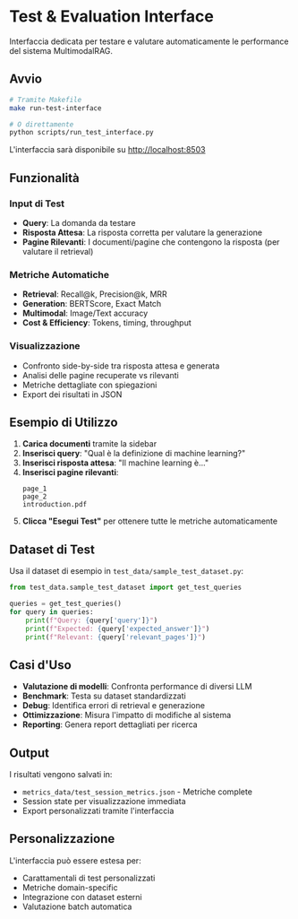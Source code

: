 # Test & Evaluation Interface

Interfaccia dedicata per testare e valutare automaticamente le performance del sistema MultimodalRAG.

## Avvio

```bash
# Tramite Makefile
make run-test-interface

# O direttamente
python scripts/run_test_interface.py
```

L'interfaccia sarà disponibile su [http://localhost:8503](http://localhost:8503)

## Funzionalità

### Input di Test
- **Query**: La domanda da testare
- **Risposta Attesa**: La risposta corretta per valutare la generazione
- **Pagine Rilevanti**: I documenti/pagine che contengono la risposta (per valutare il retrieval)

### Metriche Automatiche
- **Retrieval**: Recall@k, Precision@k, MRR
- **Generation**: BERTScore, Exact Match
- **Multimodal**: Image/Text accuracy
- **Cost & Efficiency**: Tokens, timing, throughput

### Visualizzazione
- Confronto side-by-side tra risposta attesa e generata
- Analisi delle pagine recuperate vs rilevanti
- Metriche dettagliate con spiegazioni
- Export dei risultati in JSON

## Esempio di Utilizzo

1. **Carica documenti** tramite la sidebar
2. **Inserisci query**: "Qual è la definizione di machine learning?"
3. **Inserisci risposta attesa**: "Il machine learning è..."
4. **Inserisci pagine rilevanti**: 
   ```
   page_1
   page_2
   introduction.pdf
   ```
5. **Clicca "Esegui Test"** per ottenere tutte le metriche automaticamente

## Dataset di Test

Usa il dataset di esempio in `test_data/sample_test_dataset.py`:

```python
from test_data.sample_test_dataset import get_test_queries

queries = get_test_queries()
for query in queries:
    print(f"Query: {query['query']}")
    print(f"Expected: {query['expected_answer']}")
    print(f"Relevant: {query['relevant_pages']}")
```

## Casi d'Uso

- **Valutazione di modelli**: Confronta performance di diversi LLM
- **Benchmark**: Testa su dataset standardizzati
- **Debug**: Identifica errori di retrieval e generazione
- **Ottimizzazione**: Misura l'impatto di modifiche al sistema
- **Reporting**: Genera report dettagliati per ricerca

## Output

I risultati vengono salvati in:
- `metrics_data/test_session_metrics.json` - Metriche complete
- Session state per visualizzazione immediata
- Export personalizzati tramite l'interfaccia

## Personalizzazione

L'interfaccia può essere estesa per:
- Carattamentali di test personalizzati
- Metriche domain-specific
- Integrazione con dataset esterni
- Valutazione batch automatica
